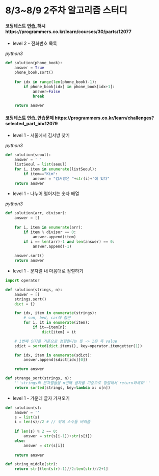 # 8/3~8/9 2주차 알고리즘 스터디

<h4>코딩테스트 연습_해시 https://programmers.co.kr/learn/courses/30/parts/12077</h4>

- level 2 - 전화번호 목록

*python3*

```python
def solution(phone_book):
    answer = True
    phone_book.sort()
    
    for idx in range(len(phone_book)-1):
        if phone_book[idx] in phone_book[idx+1]:
            answer=False
            break
        
    return answer
```



<h4>코딩테스트 연습_연습문제 
https://programmers.co.kr/learn/challenges?selected_part_id=12079</h4>

- level 1 - 서울에서 김서방 찾기

*python3*

```python
def solution(seoul):
    answer = ' '
    listSeoul = list(seoul)
    for i, item in enumerate(listSeoul):
        if item=="Kim":
            answer = "김서방은 "+str(i)+"에 있다"   
    return answer
```



* level 1 - 나누어 떨어지는 숫자 배열

*python3*

```python
def solution(arr, divisor):
    answer = []
    
    for i, item in enumerate(arr):
        if item % divisor == 0:
            answer.append(item)
        if i == len(arr)-1 and len(answer) == 0:
            answer.append(-1)
            
    answer.sort()
    return answer
```



* level 1 - 문자열 내 마음대로 정렬하기

```python
import operator

def solution(strings, n):
    answer = []
    strings.sort()
    dict = {}

    for idx, item in enumerate(strings):
        # sun, bed, car에 접근
        for i, it in enumerate(item):
            if it==item[n]:
                dict[item] = it

    # 1번째 인자를 기준으로 정렬한다는 뜻 -> 1은 즉 value
    sdict = sorted(dict.items(), key=operator.itemgetter(1))

    for idx, item in enumerate(sdict):
        answer.append(sdict[idx][0])

    return answer
```

```python
def strange_sort(strings, n):
    '''strings의 문자열들을 n번째 글자를 기준으로 정렬해서 return하세요'''
    return sorted(strings, key=lambda x: x[n])
```



* level 1 - 가운데 글자 가져오기

```python
def solution(s):
    answer = ''
    s = list(s)
    i = len(s)//2 # // 뒤에 소수들 버려줌
    
    if len(s) % 2 == 0:
        answer = str(s[i-1])+str(s[i])
    else:
        answer = str(s[i])
        
    return answer
```

```python
def string_middle(str):
    return str[(len(str)-1)//2:len(str)//2+1]
```

